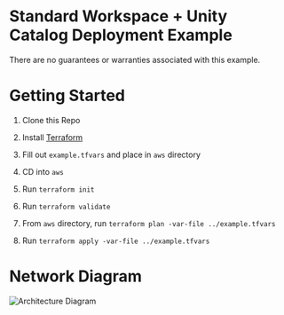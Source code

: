 # Standard Workspace + Unity Catalog Deployment Example

There are no guarantees or warranties associated with this example.

# Getting Started

1. Clone this Repo 

2. Install [Terraform](https://developer.hashicorp.com/terraform/downloads)

3. Fill out `example.tfvars` and place in `aws` directory

5. CD into `aws`

5. Run `terraform init`

6. Run `terraform validate`

7. From `aws` directory, run `terraform plan -var-file ../example.tfvars`

8. Run `terraform apply -var-file ../example.tfvars`


# Network Diagram

![Architecture Diagram](https://github.com/JDBraun/standard-terraform-example/blob/master/img/Standard%20-%20Network%20Topology.png)
